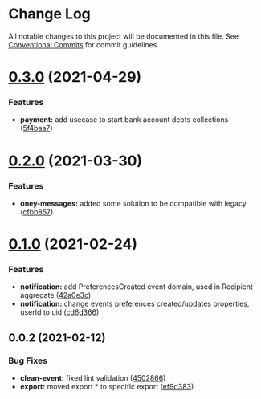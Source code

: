 # Change Log

All notable changes to this project will be documented in this file.
See [Conventional Commits](https://conventionalcommits.org) for commit guidelines.

# [0.3.0](https://dev.azure.com/OneyPay/OneyPay-API/_git/oney/compare/@oney/notification-messages@0.2.0...@oney/notification-messages@0.3.0) (2021-04-29)


### Features

* **payment:** add usecase to start bank account debts collections ([5f4baa7](https://dev.azure.com/OneyPay/OneyPay-API/_git/oney/commits/5f4baa7950cfe3eccac72c409b42da3aebd86b64))





# [0.2.0](https://dev.azure.com/OneyPay/OneyPay-API/_git/oney/compare/@oney/notification-messages@0.1.0...@oney/notification-messages@0.2.0) (2021-03-30)


### Features

* **oney-messages:** added some solution to be compatible with legacy ([cfbb857](https://dev.azure.com/OneyPay/OneyPay-API/_git/oney/commits/cfbb8575710f76c0c3b6f1a394687899acc35a68))





# [0.1.0](https://dev.azure.com/OneyPay/OneyPay-API/_git/oney/compare/@oney/notification-messages@0.0.2...@oney/notification-messages@0.1.0) (2021-02-24)


### Features

* **notification:** add PreferencesCreated event domain, used in Recipient aggregate ([42a0e3c](https://dev.azure.com/OneyPay/OneyPay-API/_git/oney/commits/42a0e3cecf0ff1ae8964bd2f69ff7811eb156398))
* **notification:** change events preferences created/updates properties, userId to uid ([cd6d366](https://dev.azure.com/OneyPay/OneyPay-API/_git/oney/commits/cd6d366831ab2f8f65bc4aacb024f4f00f86abb8))





## 0.0.2 (2021-02-12)


### Bug Fixes

* **clean-event:** fixed lint validation ([4502866](https://dev.azure.com/OneyPay/OneyPay-API/_git/oney/commits/45028663fe35ceefdc687a36865eefddd715f5ef))
* **export:** moved export * to specific export ([ef9d383](https://dev.azure.com/OneyPay/OneyPay-API/_git/oney/commits/ef9d38330faa6d6e50de0a40b6ced328f69d3ba8))
